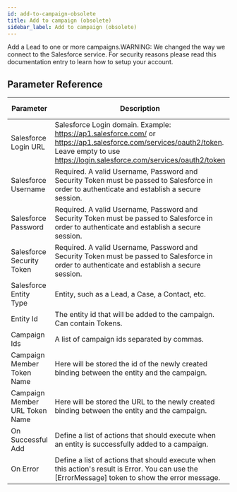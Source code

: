 ```yaml
---
id: add-to-campaign-obsolete
title: Add to campaign (obsolete)
sidebar_label: Add to campaign (obsolete)
---
```



Add a Lead to one or more campaigns.WARNING: We changed the way we connect to the Salesforce service. For security reasons please read this documentation entry to learn how to setup your account.

## Parameter Reference
| Parameter | Description | Supports Tokens | Default |
| -- | -- | -- | -- |
| Salesforce Login URL | Salesforce Login domain. Example: https://ap1.salesforce.com/ or https://ap1.salesforce.com/services/oauth2/token. Leave empty to use https://login.salesforce.com/services/oauth2/token | No | None |
| Salesforce Username | Required. A valid Username, Password and Security Token must be passed to Salesforce in order to authenticate and establish a secure session. | No | None |
| Salesforce Password | Required. A valid Username, Password and Security Token must be passed to Salesforce in order to authenticate and establish a secure session. | No | None |
| Salesforce Security Token | Required. A valid Username, Password and Security Token must be passed to Salesforce in order to authenticate and establish a secure session. | No | None |
| Salesforce Entity Type | Entity, such as a Lead, a Case, a Contact, etc. | No | None |
| Entity Id | The entity id that will be added to the campaign. Can contain Tokens. | No | None |
| Campaign Ids | A list of campaign ids separated by commas. | No | None |
| Campaign Member Token Name | Here will be stored the id of the newly created binding between the entity and the campaign. | No | None |
| Campaign Member URL Token Name | Here will be stored the URL to the newly created binding between the entity and the campaign. | No | None |
| On Successful Add | Define a list of actions that should execute when an entity is successfully added to a campaign. | No | None |
| On Error | Define a list of actions that should execute when this action's result is Error. You can use the [ErrorMessage] token to show the error message. | No | None |
